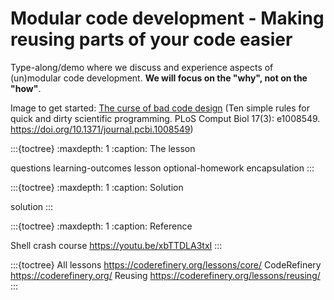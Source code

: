 # Modular code development - Making reusing parts of your code easier

Type-along/demo where we discuss and experience aspects of (un)modular
code development. **We will focus on the "why", not on the "how"**.

Image to get started:
[The curse of bad code design](https://doi.org/10.1371/journal.pcbi.1008549.g005)
(Ten simple rules for quick and dirty scientific programming. PLoS Comput Biol
17(3): e1008549. https://doi.org/10.1371/journal.pcbi.1008549)


:::{toctree}
:maxdepth: 1
:caption: The lesson

questions
learning-outcomes
lesson
optional-homework
encapsulation
:::


:::{toctree}
:maxdepth: 1
:caption: Solution

solution
:::


:::{toctree}
:maxdepth: 1
:caption: Reference

Shell crash course <https://youtu.be/xbTTDLA3txI>
:::


:::{toctree}
All lessons <https://coderefinery.org/lessons/core/>
CodeRefinery <https://coderefinery.org/>
Reusing <https://coderefinery.org/lessons/reusing/>
:::
